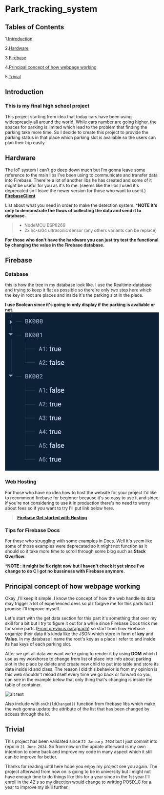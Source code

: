 # Park_tracking_system
## Tables of Contents
1.[Introduction](#introduction)

2.[Hardware](#hardware)

3.[Firebase](#firebase)

4.[Principal concept of how webpage working](#principal-concept-of-how-webpage-working)

5.[Trivial](#trivial)

## Introduction
### This is my final high school project
This project starting from idea that today cars have been using widespreadly all around the world. While cars number are going higher, the spaces for parking is limited which lead to the problem that finding the parking take more time. So I decide to create this project to provide the parking status in that place which parking slot is avaliable so the users can plan their trip easily.

## Hardware
The IoT system I can't go deep down much but I'm gonna leave some reference to the main libs I've been using to communicate and transfer data into Firebase. There're a lot of another libs he has created and some of it might be useful for you as it's to me.
(seems like the libs I used it's deprecated so I leave the newer version for those who want to use it.)
**[FirebaseClient](https://github.com/mobizt/FirebaseClient)**

List about what you need in order to make the detection system.
***NOTE It's only to demonstrate the flows of collecting the data and send it to database.**
>* NodeMCU ESP8266
>* 2x hc-sr04 ultrasonic sensor (any others variants can be replace)

**For those who don't have the hardware you can just try test the functional by changing the value in the Firebase database.**
## Firebase
### Database
this is how the tree in my database look like. I use the Realtime-database and trying to keep it flat as possible so there're only two step here which the key in root are places and inside it's the parking slot in the place.

**I use Boolean since it's going to only display if the parking is avaliable or not.**
![alt text](img/image.png)

### Web Hosting
For those who have no idea how to host the website for your project I'd like to recommend firebase for beginner because it's so easy to use it and since if you're not considering to use it in production there's no need to worry about fees so if you want to try I'll put link below here.
>**[Firebase Get started with Hosting](https://firebase.google.com/docs/hosting/quickstart?hl=en&authuser=0)**
### Tips for Firebase Docs
For those who struggling with some examples in Docs. Well it's seem like some of those examples were deprecated so it might not function as it should so it take more time to scroll through some blog such as **Stack Overflow**.

***NOTE : it might be fix right now but I haven't check it yet since I've change to do C I got no bussiness with Firebase anymore.**

## Principal concept of how webpage working
Okay ,I'll keep it simple. I know the concept of how the web handle its data may trigger a lot of experienced devs so plz forgive me for this parts but I promise I'll improve myself.

Let's start with the get data section for this part it's something that over my skill for a bit but I try to figure it out for a while since Firebase Docs trick me for some parts ([From previous paragraph](#tips-for-firebase-docs)) so start from how Firebase organize their data it's kinda like the JSON which store in form of **key** and **Value**. In my database I name the root's key as a place I refer to and inside its has keys of each parking slot.

After we get all data we want we're going to render it by using **DOM** which I use as my workhorse to change from list of place into info about parking slot in the place by delete and create new child to put into table and store its data inside id and class. The reason I did this behavior is from my opinion is this web shouldn't reload itself every time we go back or forward so you can see in the example below that only thing that's changing is inside the table of container.

![alt text](img/demon.gif)

Also include with ```onChildChanged()``` function from firebase libs which make the web gonna update the attribute of the list that has been changed by access through the id.
## Trivial
This project has been validated since ```22 January 2024``` but I just commit into repo in ```21 June 2024```. So from now on the update afterward is my own intention to come back and improve my code in many aspect which it still can be improve for better.

Thanks for reading until here hope you enjoy my project see you again. The project afterward from now on is going to be in university but I might not have enough time to do things like this for a year since in the 1st year I'll enroll in the 42's so my direction would change to writting POSIX_C for a year to improve my skill further.
